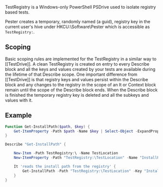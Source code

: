TestRegistry is a Windows-only PowerShell PSDrive used to isolate registry based tests.

Pester creates a temporary, randomly named (a guid), registry key in the current user's hive under HKCU:\Software\Pester which is accessible as ```TestRegistry:```.

## Scoping

Basic scoping rules are implemented for the TestRegistry in a similar way to [[TestDrive]]. A clean TestRegistry is created on entry to every Describe block and all the keys and values created by your tests are available during the lifetime of that Describe scope. One important difference from [[TestDrive]] is that registry keys and values persist within the Describe block and any changes to the registry in the scope of an It or Context block remain until the scope of the Describe block ends. When the Describe block is finished the temporary registry key is deleted and all the subkeys and values with it.

## Example

```powershell
Function Get-InstallPath($path, $key) {
    Get-ItemProperty -Path $path -Name $key | Select-Object -ExpandProperty $key
}

Describe "Get-InstallPath" {

    New-Item -Path TestRegistry:\ -Name TestLocation
    New-ItemProperty -Path "TestRegistry:\TestLocation" -Name "InstallPath" -Value "C:\Program Files\MyApplication"

    It 'reads the install path from the registry' {
        Get-InstallPath -Path "TestRegistry:\TestLocation" -Key "InstallPath" | Should -Be "C:\Program Files\MyApplication"
    }
}
```

